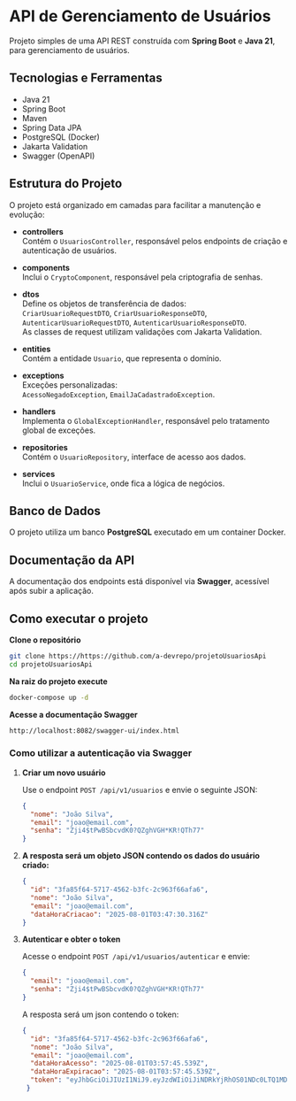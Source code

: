 # API de Gerenciamento de Usuários

Projeto simples de uma API REST construída com **Spring Boot** e **Java 21**, para gerenciamento de usuários.

## Tecnologias e Ferramentas

- Java 21
- Spring Boot
- Maven
- Spring Data JPA
- PostgreSQL (Docker)
- Jakarta Validation
- Swagger (OpenAPI)

## Estrutura do Projeto

O projeto está organizado em camadas para facilitar a manutenção e evolução:

- **controllers**  
Contém o `UsuariosController`, responsável pelos endpoints de criação e autenticação de usuários.

- **components**  
Inclui o `CryptoComponent`, responsável pela criptografia de senhas.

- **dtos**  
Define os objetos de transferência de dados:  
`CriarUsuarioRequestDTO`, `CriarUsuarioResponseDTO`, `AutenticarUsuarioRequestDTO`, `AutenticarUsuarioResponseDTO`.  
As classes de request utilizam validações com Jakarta Validation.

- **entities**  
Contém a entidade `Usuario`, que representa o domínio.

- **exceptions**  
Exceções personalizadas:  
`AcessoNegadoException`, `EmailJaCadastradoException`.

- **handlers**  
Implementa o `GlobalExceptionHandler`, responsável pelo tratamento global de exceções.

- **repositories**  
Contém o `UsuarioRepository`, interface de acesso aos dados.

- **services**  
Inclui o `UsuarioService`, onde fica a lógica de negócios.

## Banco de Dados

O projeto utiliza um banco **PostgreSQL** executado em um container Docker.

## Documentação da API

A documentação dos endpoints está disponível via **Swagger**, acessível após subir a aplicação.


## Como executar o projeto

**Clone o repositório**

```bash
git clone https://https://github.com/a-devrepo/projetoUsuariosApi
cd projetoUsuariosApi
```
**Na raiz do projeto execute**

```bash
docker-compose up -d
```

**Acesse a documentação Swagger**

```bash
http://localhost:8082/swagger-ui/index.html
```

### Como utilizar a autenticação via Swagger

1. **Criar um novo usuário**

   Use o endpoint `POST /api/v1/usuarios` e envie o seguinte JSON:

   ```json
   {
     "nome": "João Silva",
     "email": "joao@email.com",
     "senha": "Zji4$tPwBSbcvdK0?QZghVGH*KR!QTh77"
   }
   ```

2. **A resposta será um objeto JSON contendo os dados do usuário criado:**

   ```json
   {
     "id": "3fa85f64-5717-4562-b3fc-2c963f66afa6",
     "nome": "João Silva",
     "email": "joao@email.com",
     "dataHoraCriacao": "2025-08-01T03:47:30.316Z"
   }
   ```

3. **Autenticar e obter o token**

   Acesse o endpoint `POST /api/v1/usuarios/autenticar` e envie:

   ```json
   {
     "email": "joao@email.com",
     "senha": "Zji4$tPwBSbcvdK0?QZghVGH*KR!QTh77"
   }
   ```
   
   A resposta será um json contendo o token:
   
   ```json
   {
  	 "id": "3fa85f64-5717-4562-b3fc-2c963f66afa6",
     "nome": "João Silva",
     "email": "joao@email.com",
     "dataHoraAcesso": "2025-08-01T03:57:45.539Z",
     "dataHoraExpiracao": "2025-08-01T03:57:45.539Z",
     "token": "eyJhbGciOiJIUzI1NiJ9.eyJzdWIiOiJiNDRkYjRhOS01NDc0LTQ1MDctOGQwNS0wNzJiN2JlOTAzMTAiLCJpYXQiOjE3NTQwMDE2MzEsImV4cCI6MTc1NDAwNTIzMX0.DDiCx2WeQOjcyZ82x5gvDOa53rTR7QGBTJIdCbNprgQ"
	}
    ```